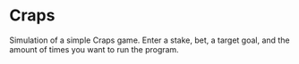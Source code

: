 # Craps
Simulation of a simple Craps game. Enter a stake, bet, a target goal, and the amount of times you want to run the program. 
